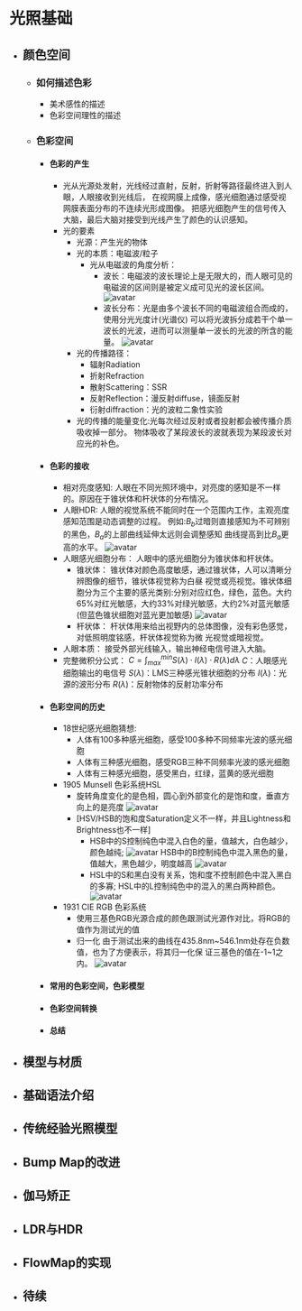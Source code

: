 # 光照基础
+ ## 颜色空间
  + ### 如何描述色彩
    + 美术感性的描述
    + 色彩空间理性的描述
  + ### 色彩空间
    + #### 色彩的产生
        + 光从光源处发射，光线经过直射，反射，折射等路径最终进入到人眼，人眼接收到光线后，
        在视网膜上成像，感光细胞通过感受视网膜表面分布的不连续光形成图像。
        把感光细胞产生的信号传入大脑，最后大脑对接受到光线产生了颜色的认识感知。
        + 光的要素
            + 光源：产生光的物体
            + 光的本质：电磁波/粒子
              + 光从电磁波的角度分析：
                + 波长：电磁波的波长理论上是无限大的，而人眼可见的电磁波的区间则是被定义成可见光的波长区间。
                ![avatar](https://github.com/Thousandyearsofwar/100TA_Note/blob/main/Image/2.1Texture/VisibleLight.png?raw=true)
                + 波长分布：光是由多个波长不同的电磁波组合而成的，使用分光光度计(光谱仪)
                可以将光波拆分成若干个单一波长的光波，进而可以测量单一波长的光波的所含的能
                量。
                ![avatar](https://github.com/Thousandyearsofwar/100TA_Note/blob/main/Image/2.1Texture/spectrometer.png?raw=true)
            + 光的传播路径：
                + 辐射Radiation
                + 折射Refraction
                + 散射Scattering：SSR
                + 反射Reflection：漫反射diffuse，镜面反射
                + 衍射diffraction：光的波粒二象性实验
            + 光的传播的能量变化:光每次经过反射或者投射都会被传播介质吸收掉一部分。
            物体吸收了某段波长的波就表现为某段波长对应光的补色。
    + #### 色彩的接收
        + 相对亮度感知:
            人眼在不同光照环境中，对亮度的感知是不一样的。原因在于锥状体和杆状体的分布情况。
        + 人眼HDR:
            人眼的视觉系统不能同时在一个范围内工作，主观亮度感知范围是动态调整的过程。
            例如:$B_b$过暗则直接感知为不可辨别的黑色，$B_a$的上部曲线延伸太远则会调整感知
            曲线提高到比$B_a$更高的水平。
            ![avatar](https://github.com/Thousandyearsofwar/100TA_Note/blob/main/Image/2.1Texture/HDR.png?raw=true)
        + 人眼感光细胞分布：
        人眼中的感光细胞分为锥状体和杆状体。
            + 锥状体：
            锥状体对颜色高度敏感，通过锥状体，人可以清晰分辨图像的细节，锥状体视觉称为白昼
            视觉或亮视觉。锥状体细胞分为三个主要的感光类别:分别对应红色，绿色，蓝色。大约
            65%对红光敏感，大约33%对绿光敏感，大约2%对蓝光敏感(但蓝色锥状细胞对蓝光更加敏感)
            ![avatar](https://github.com/Thousandyearsofwar/100TA_Note/blob/main/Image/2.1Texture/cell.png?raw=true)
            + 杆状体：
            杆状体用来给出视野内的总体图像，没有彩色感觉，对低照明度铭感，杆状体视觉称为微
            光视觉或暗视觉。
        + 人眼本质：
            接受外部光线输入，输出神经电信号进入大脑。
        + 完整微积分公式：
        $C=\int_{max}^{min}S(\lambda ) \cdot I(\lambda ) \cdot R(\lambda )d\lambda$
        $C$：人眼感光细胞输出的电信号
        $S(\lambda)$：LMS三种感光锥状细胞的分布
        $I(\lambda)$：光源的波形分布
        $R(\lambda)$：反射物体的反射功率分布
    + #### 色彩空间的历史
        + 18世纪感光细胞猜想:
            + 人体有100多种感光细胞，感受100多种不同频率光波的感光细胞
            + 人体有三种感光细胞，感受RGB三种不同频率光波的感光细胞
            + 人体有三种感光细胞，感受黑白，红绿，蓝黄的感光细胞
        + 1905 Munsell 色彩系统HSL 
            + 旋转角度变化的是色相，圆心到外部变化的是饱和度，垂直方向上的是亮度
            ![avatar](https://github.com/Thousandyearsofwar/100TA_Note/blob/main/Image/2.1Texture/HSL.png?raw=true)
            + [HSV/HSB的饱和度Saturation定义不一样，并且Lightness和Brightness也不一样]
              + HSB中的S控制纯色中混入白色的量，值越大，白色越少，颜色越纯;
            ![avatar](https://github.com/Thousandyearsofwar/100TA_Note/blob/main/Image/2.1Texture/HSB0.png?raw=true)
            HSB中的B控制纯色中混入黑色的量，值越大，黑色越少，明度越高
            ![avatar](https://github.com/Thousandyearsofwar/100TA_Note/blob/main/Image/2.1Texture/HSB1.png?raw=true)
              + HSL中的S和黑白没有关系，饱和度不控制颜色中混入黑白的多寡;
            HSL中的L控制纯色中的混入的黑白两种颜色。
            ![avatar](https://github.com/Thousandyearsofwar/100TA_Note/blob/main/Image/2.1Texture/HSL1.png?raw=true)
        + 1931 CIE RGB 色彩系统
          + 使用三基色RGB光源合成的颜色跟测试光源作对比，将RGB的值作为测试光的值
          + 归一化
            由于测试出来的曲线在435.8nm~546.1nm处存在负数值，也为了方便表示，将其归一化保
            证三基色的值在-1~1之内。
            ![avatar](https://github.com/Thousandyearsofwar/100TA_Note/blob/main/Image/2.1Texture/RGB_Normalized.png?raw=true)
        
    + #### 常用的色彩空间，色彩模型
    + #### 色彩空间转换
    + #### 总结
+ ## 模型与材质
+ ## 基础语法介绍
+ ## 传统经验光照模型
+ ## Bump Map的改进
+ ## 伽马矫正
+ ## LDR与HDR
+ ## FlowMap的实现
+ ## 待续